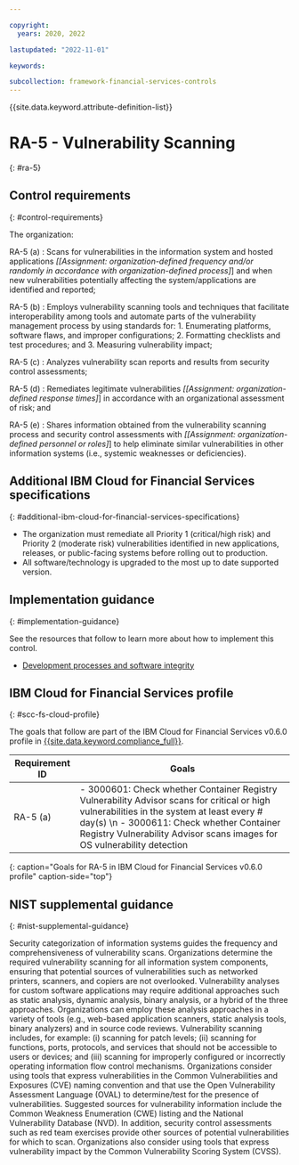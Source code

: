 ```yaml
---

copyright:
  years: 2020, 2022

lastupdated: "2022-11-01"

keywords:

subcollection: framework-financial-services-controls
---
```


{{site.data.keyword.attribute-definition-list}}

               
# RA-5 - Vulnerability Scanning
{: #ra-5}

## Control requirements
{: #control-requirements}

The organization:

RA-5 (a)
    : Scans for vulnerabilities in the information system and hosted applications _[[Assignment: organization-defined frequency and/or randomly in accordance with organization-defined process]_] and when new vulnerabilities potentially affecting the system/applications are identified and reported;

RA-5 (b)
    : Employs vulnerability scanning tools and techniques that facilitate interoperability among tools and automate parts of the vulnerability management process by using standards for:
      1. Enumerating platforms, software flaws, and improper configurations;
      2. Formatting checklists and test procedures; and
      3. Measuring vulnerability impact;

RA-5 (c)
    : Analyzes vulnerability scan reports and results from security control assessments;

RA-5 (d)
    : Remediates legitimate vulnerabilities _[[Assignment: organization-defined response times]_] in accordance with an organizational assessment of risk; and

RA-5 (e)
    : Shares information obtained from the vulnerability scanning process and security control assessments with _[[Assignment: organization-defined personnel or roles]_] to help eliminate similar vulnerabilities in other information systems (i.e., systemic weaknesses or deficiencies).

## Additional IBM Cloud for Financial Services specifications
{: #additional-ibm-cloud-for-financial-services-specifications}

- The organization must remediate all Priority 1 (critical/high risk) and Priority 2 (moderate risk) vulnerabilities identified in new applications, releases, or public-facing systems before rolling out to production.
- All software/technology is upgraded to the most up to date supported version.

## Implementation guidance
{: #implementation-guidance}

See the resources that follow to learn more about how to implement this control.

- [Development processes and software integrity](/docs/framework-financial-services?topic=framework-financial-services-shared-development-processes)

## IBM Cloud for Financial Services profile
{: #scc-fs-cloud-profile}

The goals that follow are part of the IBM Cloud for Financial Services v0.6.0 profile in [{{site.data.keyword.compliance_full}}](/docs/security-compliance?topic=security-compliance-getting-started).

| Requirement ID | Goals |
|----------------|-------|
| RA-5 (a) | - 3000601: Check whether Container Registry Vulnerability Advisor scans for critical or high vulnerabilities in the system at least every # day(s) \n - 3000611: Check whether Container Registry Vulnerability Advisor scans images for OS vulnerability detection | 
{: caption="Goals for RA-5 in IBM Cloud for Financial Services v0.6.0 profile" caption-side="top"}

## NIST supplemental guidance
{: #nist-supplemental-guidance}

Security categorization of information systems guides the frequency and comprehensiveness of vulnerability scans. Organizations determine the required vulnerability scanning for all information system components, ensuring that potential sources of vulnerabilities such as networked printers, scanners, and copiers are not overlooked. Vulnerability analyses for custom software applications may require additional approaches such as static analysis, dynamic analysis, binary analysis, or a hybrid of the three approaches. Organizations can employ these analysis approaches in a variety of tools (e.g., web-based application scanners, static analysis tools, binary analyzers) and in source code reviews. Vulnerability scanning includes, for example: (i) scanning for patch levels; (ii) scanning for functions, ports, protocols, and services that should not be accessible to users or devices; and (iii) scanning for improperly configured or incorrectly operating information flow control mechanisms. Organizations consider using tools that express vulnerabilities in the Common Vulnerabilities and Exposures (CVE) naming convention and that use the Open Vulnerability Assessment Language (OVAL) to determine/test for the presence of vulnerabilities. Suggested sources for vulnerability information include the Common Weakness Enumeration (CWE) listing and the National Vulnerability Database (NVD). In addition, security control assessments such as red team exercises provide other sources of potential vulnerabilities for which to scan. Organizations also consider using tools that express vulnerability impact by the Common Vulnerability Scoring System (CVSS).





